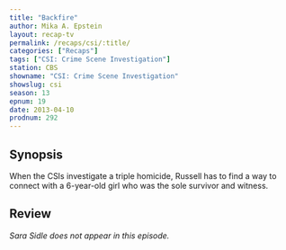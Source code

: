 ```yaml
---
title: "Backfire"
author: Mika A. Epstein
layout: recap-tv
permalink: /recaps/csi/:title/
categories: ["Recaps"]
tags: ["CSI: Crime Scene Investigation"]
station: CBS
showname: "CSI: Crime Scene Investigation"
showslug: csi
season: 13  
epnum: 19  
date: 2013-04-10
prodnum: 292  
---
```


## Synopsis

When the CSIs investigate a triple homicide, Russell has to find a way to connect with a 6-year-old girl who was the sole survivor and witness.

## Review

_Sara Sidle does not appear in this episode._
